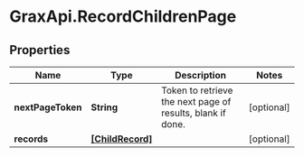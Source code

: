# GraxApi.RecordChildrenPage

## Properties

Name | Type | Description | Notes
------------ | ------------- | ------------- | -------------
**nextPageToken** | **String** | Token to retrieve the next page of results, blank if done. | [optional] 
**records** | [**[ChildRecord]**](ChildRecord.md) |  | [optional] 


